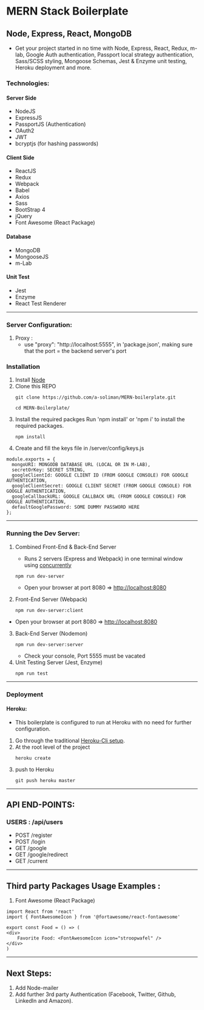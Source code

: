 # MERN Stack Boilerplate

## Node, Express, React, MongoDB

- Get your project started in no time with Node, Express, React, Redux, m-lab, Google Auth authentication, Passport local strategy authentication, Sass/SCSS styling, Mongoose Schemas, Jest & Enzyme unit testing, Heroku deployment and more.

### Technologies:

#### Server Side

- NodeJS
- ExpressJS
- PassportJS (Authentication)
- OAuth2
- JWT
- bcryptjs (for hashing passwords)

#### Client Side

- ReactJS
- Redux
- Webpack
- Babel
- Axios
- Sass
- BootStrap 4
- jQuery
- Font Awesome (React Package)

#### Database

- MongoDB
- MongooseJS
- m-Lab

#### Unit Test

- Jest
- Enzyme
- React Test Renderer

---

### Server Configuration:

1. Proxy :
   - use "proxy": "http://localhost:5555", in 'package.json', making sure that the port = the backend server's port

### Installation

1. Install [Node](https://nodejs.org/en/)
2. Clone this REPO
   ```
   git clone https://github.com/a-soliman/MERN-boilerplate.git
   ```
   ```
   cd MERN-Boilerplate/
   ```
3. Install the required packges
   Run 'npm install' or 'npm i' to install the required packages.
   ```
   npm install
   ```
4. Create and fill the keys file in /server/config/keys.js

```
module.exports = {
  mongoURI: MONGODB DATABASE URL (LOCAL OR IN M-LAB),
  secretOrKey: SECRET STRING,
  googleClientId: GOOGLE CLIENT ID (FROM GOOGLE CONSOLE) FOR GOOGLE AUTHENTICATION,
  googleClientSecret: GOOGLE CLIENT SECRET (FROM GOOGLE CONSOLE) FOR GOOGLE AUTHENTICATION,
  googleCallbackURL: GOOGLE CALLBACK URL (FROM GOOGLE CONSOLE) FOR GOOGLE AUTHENTICATION,
  defaultGooglePassword: SOME DUMMY PASSWORD HERE
};
```

---

### Running the Dev Server:

1. Combined Front-End & Back-End Server

   - Runs 2 servers (Express and Webpack) in one terminal window using [concurrently](https://www.npmjs.com/package/concurrently)

   ```
   npm run dev-server
   ```

   - Open your browser at port 8080 => [http://localhost:8080](http://localhost:8080)

2. Front-End Server (Webpack)
   ```
   npm run dev-server:client
   ```

- Open your browser at port 8080 => [http://localhost:8080](http://localhost:8080)

3. Back-End Server (Nodemon)
   ```
   npm run dev-server:server
   ```
   - Check your console, Port 5555 must be vacated
4. Unit Testing Server (Jest, Enzyme)
   ```
   npm run test
   ```

---

### Deployment

#### Heroku:

- This boilerplate is configured to run at Heroku with no need for further configuration.

1. Go through the traditional [Heroku-Cli setup](https://devcenter.heroku.com/articles/heroku-cli).
2. At the root level of the project
   ```
   heroku create
   ```
3. push to Heroku
   ```
   git push heroku master
   ```

---

## API END-POINTS:

### USERS : /api/users

- POST /register
- POST /login
- GET /google
- GET /google/redirect
- GET /current

---

## Third party Packages Usage Examples :

1. Font Awesome (React Package)

```
import React from 'react'
import { FontAwesomeIcon } from '@fortawesome/react-fontawesome'

export const Food = () => (
<div>
    Favorite Food: <FontAwesomeIcon icon="stroopwafel" />
</div>
)
```

---

## Next Steps:

1. Add Node-mailer
2. Add further 3rd party Authentication (Facebook, Twitter, Github, LinkedIn and Amazon).
